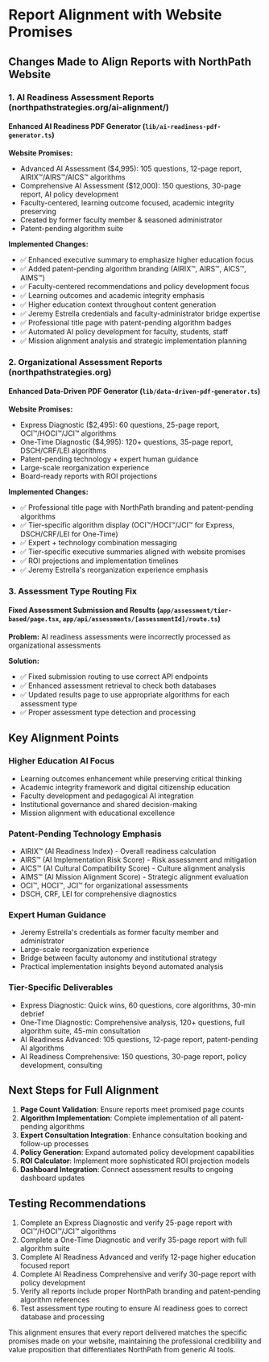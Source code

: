 # Report Alignment with Website Promises

## Changes Made to Align Reports with NorthPath Website

### 1. AI Readiness Assessment Reports (northpathstrategies.org/ai-alignment/)

#### Enhanced AI Readiness PDF Generator (`lib/ai-readiness-pdf-generator.ts`)

**Website Promises:**
- Advanced AI Assessment ($4,995): 105 questions, 12-page report, AIRIX™/AIRS™/AICS™ algorithms
- Comprehensive AI Assessment ($12,000): 150 questions, 30-page report, AI policy development
- Faculty-centered, learning outcome focused, academic integrity preserving
- Created by former faculty member & seasoned administrator
- Patent-pending algorithm suite

**Implemented Changes:**
- ✅ Enhanced executive summary to emphasize higher education focus
- ✅ Added patent-pending algorithm branding (AIRIX™, AIRS™, AICS™, AIMS™)
- ✅ Faculty-centered recommendations and policy development focus
- ✅ Learning outcomes and academic integrity emphasis
- ✅ Higher education context throughout content generation
- ✅ Jeremy Estrella credentials and faculty-administrator bridge expertise
- ✅ Professional title page with patent-pending algorithm badges
- ✅ Automated AI policy development for faculty, students, staff
- ✅ Mission alignment analysis and strategic implementation planning

### 2. Organizational Assessment Reports (northpathstrategies.org)

#### Enhanced Data-Driven PDF Generator (`lib/data-driven-pdf-generator.ts`)

**Website Promises:**
- Express Diagnostic ($2,495): 60 questions, 25-page report, OCI™/HOCI™/JCI™ algorithms
- One-Time Diagnostic ($4,995): 120+ questions, 35-page report, DSCH/CRF/LEI algorithms
- Patent-pending technology + expert human guidance
- Large-scale reorganization experience
- Board-ready reports with ROI projections

**Implemented Changes:**
- ✅ Professional title page with NorthPath branding and patent-pending algorithms
- ✅ Tier-specific algorithm display (OCI™/HOCI™/JCI™ for Express, DSCH/CRF/LEI for One-Time)
- ✅ Expert + technology combination messaging
- ✅ Tier-specific executive summaries aligned with website promises
- ✅ ROI projections and implementation timelines
- ✅ Jeremy Estrella's reorganization experience emphasis

### 3. Assessment Type Routing Fix

#### Fixed Assessment Submission and Results (`app/assessment/tier-based/page.tsx`, `app/api/assessments/[assessmentId]/route.ts`)

**Problem:** AI readiness assessments were incorrectly processed as organizational assessments

**Solution:**
- ✅ Fixed submission routing to use correct API endpoints
- ✅ Enhanced assessment retrieval to check both databases
- ✅ Updated results page to use appropriate algorithms for each assessment type
- ✅ Proper assessment type detection and processing

## Key Alignment Points

### Higher Education AI Focus
- Learning outcomes enhancement while preserving critical thinking
- Academic integrity framework and digital citizenship education
- Faculty development and pedagogical AI integration
- Institutional governance and shared decision-making
- Mission alignment with educational excellence

### Patent-Pending Technology Emphasis
- AIRIX™ (AI Readiness Index) - Overall readiness calculation
- AIRS™ (AI Implementation Risk Score) - Risk assessment and mitigation
- AICS™ (AI Cultural Compatibility Score) - Culture alignment analysis
- AIMS™ (AI Mission Alignment Score) - Strategic alignment evaluation
- OCI™, HOCI™, JCI™ for organizational assessments
- DSCH, CRF, LEI for comprehensive diagnostics

### Expert Human Guidance
- Jeremy Estrella's credentials as former faculty member and administrator
- Large-scale reorganization experience
- Bridge between faculty autonomy and institutional strategy
- Practical implementation insights beyond automated analysis

### Tier-Specific Deliverables
- Express Diagnostic: Quick wins, 60 questions, core algorithms, 30-min debrief
- One-Time Diagnostic: Comprehensive analysis, 120+ questions, full algorithm suite, 45-min consultation
- AI Readiness Advanced: 105 questions, 12-page report, patent-pending AI algorithms
- AI Readiness Comprehensive: 150 questions, 30-page report, policy development, consulting

## Next Steps for Full Alignment

1. **Page Count Validation**: Ensure reports meet promised page counts
2. **Algorithm Implementation**: Complete implementation of all patent-pending algorithms
3. **Expert Consultation Integration**: Enhance consultation booking and follow-up processes
4. **Policy Generation**: Expand automated policy development capabilities
5. **ROI Calculator**: Implement more sophisticated ROI projection models
6. **Dashboard Integration**: Connect assessment results to ongoing dashboard updates

## Testing Recommendations

1. Complete an Express Diagnostic and verify 25-page report with OCI™/HOCI™/JCI™ algorithms
2. Complete a One-Time Diagnostic and verify 35-page report with full algorithm suite
3. Complete AI Readiness Advanced and verify 12-page higher education focused report
4. Complete AI Readiness Comprehensive and verify 30-page report with policy development
5. Verify all reports include proper NorthPath branding and patent-pending algorithm references
6. Test assessment type routing to ensure AI readiness goes to correct database and processing

This alignment ensures that every report delivered matches the specific promises made on your website, maintaining the professional credibility and value proposition that differentiates NorthPath from generic AI tools.
